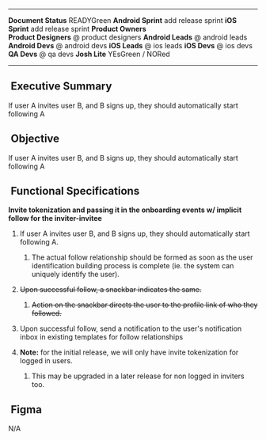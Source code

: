   ----------------------- ---------------------
  **Document Status**     READYGreen
  **Android Sprint**      add release sprint
  **iOS Sprint**          add release sprint
  **Product Owners**      
  **Product Designers**   @ product designers
  **Android Leads**       @ android leads
  **Android Devs**        @ android devs
  **iOS Leads**           @ ios leads
  **iOS Devs**            @ ios devs
  **QA Devs**             @ qa devs
  **Josh Lite**           YEsGreen / NORed
  ----------------------- ---------------------

##  Executive Summary

If user A invites user B, and B signs up, they should automatically
start following A

##  Objective

If user A invites user B, and B signs up, they should automatically
start following A

##  Functional Specifications

**Invite tokenization and passing it in the onboarding events w/
implicit follow for the inviter-invitee**

1.  If user A invites user B, and B signs up, they should automatically
    start following A. 

    1.  The actual follow relationship should be formed as soon as the
        user identification building process is complete (ie. the system
        can uniquely identify the user).

2.  ~~Upon successful follow, a snackbar indicates the same.~~

    1.  ~~Action on the snackbar directs the user to the profile link of
        who they followed.~~

3.  Upon successful follow, send a notification to the user's
    notification inbox in existing templates for follow relationships

4.  **Note:** for the initial release, we will only have invite
    tokenization for logged in users.

    1.  This may be upgraded in a later release for non logged in
        inviters too.

##  Figma

N/A
